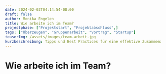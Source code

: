 ```yaml
---
date: 2024-02-02T04:14:54-08:00
draft: false
author: Monika Engelen
title: Wie arbeite ich im Team?
projectphase: ["Projektstart", "Projektabschluss",]
tags: ["Überzeugen", "Gruppenarbeit", "Vortrag", "Startup"]
teaserImg: /assets/images/team-arbeit.jpg
kurzbeschreibung: Tipps und Best Practices für eine effektive Zusammenarbeit in einem Team, einschließlich klarer Rollenverteilung, offener Kommunikation und konstruktivem Feedback.
---
```


# Wie arbeite ich im Team?

